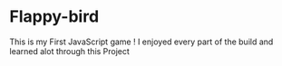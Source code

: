 # Flappy-bird
This is my First JavaScript game ! I enjoyed every part of the build and learned alot through this Project
